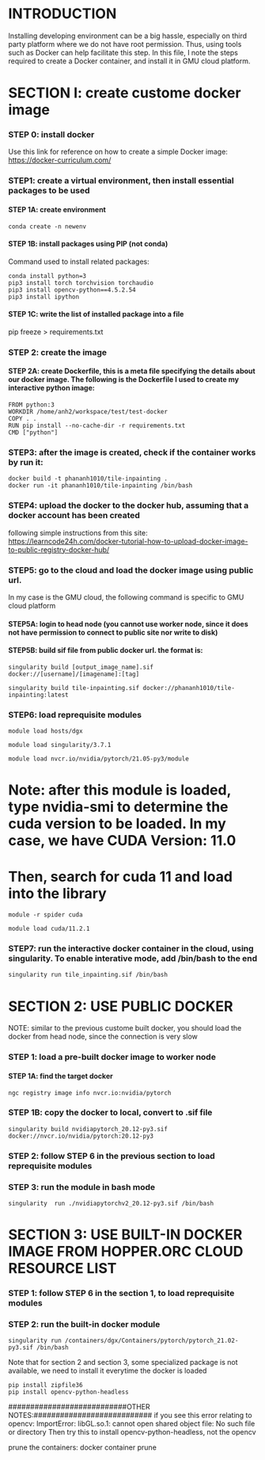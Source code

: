 # INTRODUCTION
Installing developing environment can be a big hassle, especially on third party platform where we do not have root permission. Thus, using tools such as Docker can help facilitate this step. In this file, I note the steps required to create a Docker container, and install it in GMU cloud platform.

# SECTION I: create custome docker image 
### STEP 0: install docker
Use this link for reference on how to create a simple Docker image: https://docker-curriculum.com/

### STEP1: create a virtual environment, then install essential packages to be used
#### STEP 1A: create environment
```
conda create -n newenv
```

#### STEP 1B: install packages using PIP (not conda)
Command used to install related packages:
  ```
conda install python=3
pip3 install torch torchvision torchaudio
pip3 install opencv-python==4.5.2.54
pip3 install ipython
  ```
#### STEP 1C: write the list of installed package into a file
pip freeze > requirements.txt


### STEP 2: create the image
  
#### STEP 2A: create Dockerfile, this is a meta file specifying the details about our docker image. The following is the Dockerfile I used to create my interactive python image:
  
```
FROM python:3
WORKDIR /home/anh2/workspace/test/test-docker
COPY . .
RUN pip install --no-cache-dir -r requirements.txt
CMD ["python"]
```
### STEP3: after the image is created, check if the container works by run it:
  ```
docker build -t phananh1010/tile-inpainting .
docker run -it phananh1010/tile-inpainting /bin/bash
  ```
### STEP4: upload the docker to the docker hub, assuming that a docker account has been created
following simple instructions from this site: https://learncode24h.com/docker-tutorial-how-to-upload-docker-image-to-public-registry-docker-hub/


### STEP5: go to the cloud and load the docker image using public url.
In my case is the GMU cloud, the following command is specific to GMU cloud platform
  
#### STEP5A: login to head node (you cannot use worker node, since it does not have permission to connect to public site nor write to disk)
  
#### STEP5B: build sif file from public docker url. the format is:

`singularity build [output_image_name].sif docker://[username]/[imagename]:[tag]`

`singularity build tile-inpainting.sif docker://phananh1010/tile-inpainting:latest`

### STEP6: load reprequisite modules

`module load hosts/dgx`

`module load singularity/3.7.1`

`module load nvcr.io/nvidia/pytorch/21.05-py3/module`

# Note: after this module is loaded, type nvidia-smi to determine the cuda version to be loaded. In my case, we have CUDA Version: 11.0
# Then, search for cuda 11 and load into the library

`module -r spider cuda`

`module load cuda/11.2.1`

### STEP7: run the interactive docker container in the cloud, using singularity. To enable interative mode, add /bin/bash to the end
```
singularity run tile_inpainting.sif /bin/bash
```


# SECTION 2: USE PUBLIC DOCKER

NOTE: similar to the previous custome built docker, you should load the docker from head node, since the connection is very slow


### STEP 1: load a pre-built docker image to worker node
#### STEP 1A: find the target docker 
```
ngc registry image info nvcr.io:nvidia/pytorch
```
### STEP 1B: copy the docker to local, convert to .sif file
```
singularity build nvidiapytorch_20.12-py3.sif docker://nvcr.io/nvidia/pytorch:20.12-py3
```
### STEP 2: follow STEP 6 in the previous section to load reprequisite modules

### STEP 3: run the module in bash mode
```
singularity  run ./nvidiapytorchv2_20.12-py3.sif /bin/bash
```


# SECTION 3: USE BUILT-IN DOCKER IMAGE FROM HOPPER.ORC CLOUD RESOURCE LIST


### STEP 1: follow STEP 6 in the section 1, to load reprequisite modules
### STEP 2: run the built-in docker module
```
singularity run /containers/dgx/Containers/pytorch/pytorch_21.02-py3.sif /bin/bash
```
Note that for section 2 and section 3, some specialized package is not available, we need to install it everytime the docker is loaded
```
pip install zipfile36
pip install opencv-python-headless
```

###########################OTHER NOTES:###########################
if you see this error relating to opencv:
ImportError: libGL.so.1: cannot open shared object file: No such file or directory
Then try this to install opencv-python-headless, not the opencv

prune the containers:
docker container prune



